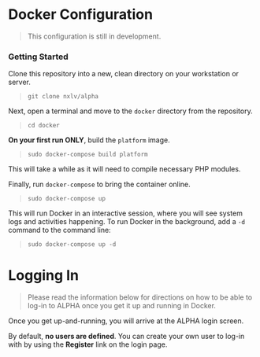 # Docker Configuration

> This configuration is still in development.

### Getting Started

Clone this repository into a new, clean directory on your workstation or server.

> `git clone nxlv/alpha`

Next, open a terminal and move to the `docker` directory from the repository.

> `cd docker`

**On your first run ONLY**, build the `platform` image.

> `sudo docker-compose build platform`

This will take a while as it will need to compile necessary PHP modules.

Finally, run `docker-compose` to bring the container online.

> `sudo docker-compose up`

This will run Docker in an interactive session, where you will see system logs and activities happening.  To run Docker in the background, add a `-d` command to the command line:

> `sudo docker-compose up -d`

# Logging In

> Please read the information below for directions on how to be able to log-in to ALPHA once you get it up and running in Docker.

Once you get up-and-running, you will arrive at the ALPHA login screen.

By default, **no users are defined**.  You can create your own user to log-in with by using the **Register** link on the login page.
